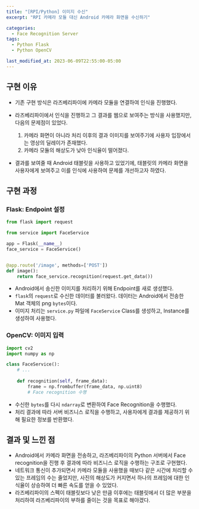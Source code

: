```yaml
---
title: "[RPI/Python] 이미지 수신"
excerpt: "RPI 카메라 모듈 대신 Android 카메라 화면을 수신하기"

categories:
  - Face Recognition Server
tags:
  - Python Flask
  - Python OpenCV

last_modified_at: 2023-06-09T22:55:00-05:00
---
```

## 구현 이유
- 기존 구현 방식은 라즈베리파이에 카메라 모듈을 연결하여 인식을 진행했다.
- 라즈베리파이에서 인식을 진행하고 그 결과를 웹으로 보여주는 방식을 사용했지만, 다음의 문제점이 있었다.

  1. 카메라 화면이 아니라 처리 이후의 결과 이미지를 보여주기에 사용자 입장에서는 영상의 딜레이가 존재했다.
  2. 카메라 모듈의 해상도가 낮아 인식율이 떨어졌다.

- 결과를 보여줄 때 Android 태블릿을 사용하고 있었기에, 태블릿의 카메라 화면을 사용자에게 보여주고 이를 인식에 사용하여 문제를 개선하고자 하였다.


## 구현 과정
### Flask: Endpoint 설정
```python
from flask import request

from service import FaceService

app = Flask(__name__)
face_service = FaceService()


@app.route('/image', methods=['POST'])
def image():
    return face_service.recognition(request.get_data())
```
- Android에서 송신한 이미지를 처리하기 위해 Endpoint를 새로 생성했다.
- `flask`의 `request`로 수신한 데이터를 불러왔다. 데이터는 Android에서 전송한 Mat 객체의 png `bytes`이다.
- 이미지 처리는 `service.py` 파일에 `FaceService` Class를 생성하고, Instance를 생성하여 사용했다.

### OpenCV: 이미지 입력
```python
import cv2
import numpy as np

class FaceService():
    # ...
    
    def recognition(self, frame_data):
        frame = np.frombuffer(frame_data, np.uint8)        
        # Face recognition 수행
```
- 수신한 `bytes`를 다시 `ndarray`로 변환하여 Face Recognition을 수행했다.
- 처리 결과에 따라 서버 비즈니스 로직을 수행하고, 사용자에게 결과를 제공하기 위해 필요한 정보를 반환했다.

## 결과 및 느낀 점
- Android에서 카메라 화면을 전송하고, 라즈베리파이의 Python 서버에서 Face recognition을 진행 후 결과에 따라 비즈니스 로직을 수행하는 구조로 구현했다.
- 네트워크 통신이 추가되면서 카메라 모듈을 사용했을 때보다 같은 시간에 처리할 수 있는 프레임의 수는 줄었지만, 사진의 해상도가 커지면서 하나의 프레임에 대한 인식율이 상승하여 더 빠른 속도를 얻을 수 있었다.
- 라즈베리파이의 스펙이 태블릿보다 낮은 만큼 이후에는 태블릿에서 더 많은 부분을 처리하여 라즈베리파이의 부하를 줄이는 것을 목표로 해야겠다.